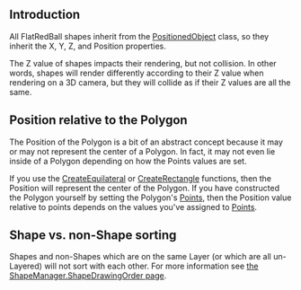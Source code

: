 ## Introduction

All FlatRedBall shapes inherit from the [PositionedObject](/frb/docs/index.php?title=FlatRedBall.PositionedObject "FlatRedBall.PositionedObject") class, so they inherit the X, Y, Z, and Position properties.

The Z value of shapes impacts their rendering, but not collision. In other words, shapes will render differently according to their Z value when rendering on a 3D camera, but they will collide as if their Z values are all the same.

## Position relative to the Polygon

The Position of the Polygon is a bit of an abstract concept because it may or may not represent the center of a Polygon. In fact, it may not even lie inside of a Polygon depending on how the Points values are set.

If you use the [CreateEquilateral](/frb/docs/index.php?title=FlatRedBall.Math.Geometry.Polygon.CreateEquilateral "FlatRedBall.Math.Geometry.Polygon.CreateEquilateral") or [CreateRectangle](/frb/docs/index.php?title=FlatRedBall.Math.Geometry.Polygon.CreateRectangle "FlatRedBall.Math.Geometry.Polygon.CreateRectangle") functions, then the Position will represent the center of the Polygon. If you have constructed the Polygon yourself by setting the Polygon's [Points](/frb/docs/index.php?title=FlatRedBall.Math.Geometry.Polygon.Points "FlatRedBall.Math.Geometry.Polygon.Points"), then the Position value relative to points depends on the values you've assigned to [Points](/frb/docs/index.php?title=FlatRedBall.Math.Geometry.Polygon.Points "FlatRedBall.Math.Geometry.Polygon.Points").

## Shape vs. non-Shape sorting

Shapes and non-Shapes which are on the same Layer (or which are all un-Layered) will not sort with each other. For more information see [the ShapeManager.ShapeDrawingOrder page](/frb/docs/index.php?title=FlatRedBall.Math.Geometry.ShapeManager.ShapeDrawingOrder "FlatRedBall.Math.Geometry.ShapeManager.ShapeDrawingOrder").
